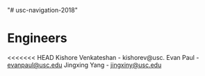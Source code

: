 "# usc-navigation-2018" 

# Engineers
<<<<<<< HEAD
Kishore Venkateshan - kishorev@usc.
Evan Paul - evanpaul@usc.edu
Jingxing Yang - jingxiny@usc.edu
